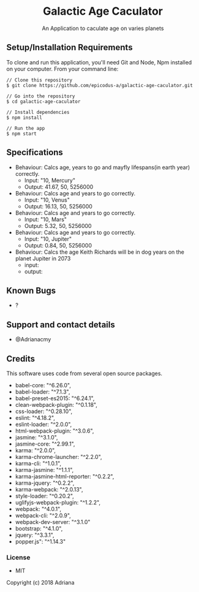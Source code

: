 <h1 align="center"> Galactic Age Caculator </h1>

<p align="center">An Application to caculate age on varies planets</p>


## Setup/Installation Requirements

To clone and run this application, you'll need Git and Node, Npm installed on your computer. From your command line:

```
// Clone this repository
$ git clone https://github.com/epicodus-a/galactic-age-caculator.git

// Go into the repository
$ cd galactic-age-caculator

// Install dependencies
$ npm install

// Run the app
$ npm start
```

## Specifications

- Behaviour: Calcs age, years to go and mayfly lifespans(in earth year) correctly.
  - Input: "10, Mercury"
  - Output: 41.67, 50, 5256000
- Behaviour: Calcs age and years to go correctly.
  - Input: "10, Venus"
  - Output: 16.13, 50, 5256000
- Behaviour: Calcs age and years to go correctly.
  - Input: "10, Mars"
  - Output: 5.32, 50, 5256000
- Behaviour: Calcs age and years to go correctly.
  - Input: "10, Jupiter"
  - Output: 0.84, 50, 5256000
- Behaviour: Calcs the age Keith Richards will be in dog years on the planet Jupiter in 2073
  - input:
  - output:


## Known Bugs

- ?

## Support and contact details

- @Adrianacmy


## Credits

This software uses code from several open source packages.

  - babel-core: "^6.26.0",
  - babel-loader: "^7.1.3",
  - babel-preset-es2015: "^6.24.1",
  - clean-webpack-plugin: "^0.1.18",
  - css-loader: "^0.28.10",
  - eslint: "^4.18.2",
  - eslint-loader: "^2.0.0",
  - html-webpack-plugin: "^3.0.6",
  - jasmine: "^3.1.0",
  - jasmine-core: "^2.99.1",
  - karma: "^2.0.0",
  - karma-chrome-launcher: "^2.2.0",
  - karma-cli: "^1.0.1",
  - karma-jasmine: "^1.1.1",
  - karma-jasmine-html-reporter: "^0.2.2",
  - karma-jquery: "^0.2.2",
  - karma-webpack: "^2.0.13",
  - style-loader: "^0.20.2",
  - uglifyjs-webpack-plugin: "^1.2.2",
  - webpack: "^4.0.1",
  - webpack-cli: "^2.0.9",
  - webpack-dev-server: "^3.1.0"
  - bootstrap: "^4.1.0",
  - jquery: "^3.3.1",
  - popper.js": "^1.14.3"

### License

- MIT

Copyright (c) 2018 Adriana

